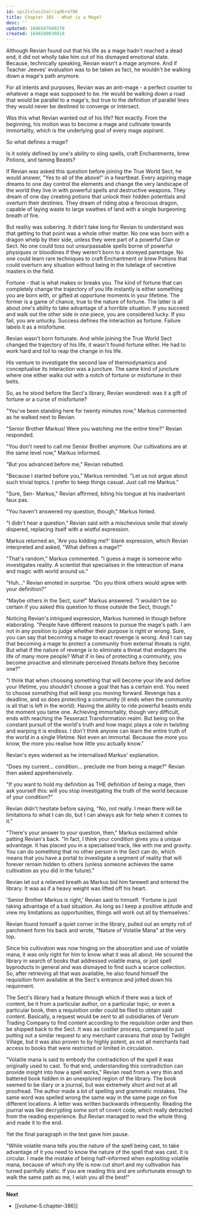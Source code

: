 ```yaml
---
id: npc2lxlesihalriqd6rm796
title: Chapter 385 - What is a Mage?
desc: ''
updated: 1696587680370
created: 1696580036018
---
```


Although Revian found out that his life as a mage hadn't reached a dead end, it did not wholly take him out of his dismayed emotional state. Because, technically speaking, Revian wasn't a mage anymore. And if Teacher Jeeves' evaluation was to be taken as fact, he wouldn't be walking down a mage's path anymore.

For all intents and purposes, Revian was an anti-mage - a perfect counter to whatever a mage was supposed to be. He would be walking down a road that would be parallel to a mage's, but true to the definition of parallel lines they would never be destined to converge or intersect.

Was this what Revian wanted out of his life? Not exactly. From the beginning, his motion was to become a mage and cultivate towards immortality, which is the underlying goal of every mage aspirant.

So what defines a mage?

Is it solely defined by one's ability to sling spells, craft Enchantments, brew Potions, and taming Beasts?

If Revian was asked this question before joining the True World Sect, he would answer, "Yes to all of the above!" in a heartbeat. Every aspiring mage dreams to one day control the elements and change the very landscape of the world they live in with powerful spells and destructive weapons. They dream of one day creating potions that unlock their hidden potentials and overturn their destinies. They dream of riding atop a ferocious dragon, capable of laying waste to large swathes of land with a single burgeoning breath of fire.

But reality was sobering. It didn't take long for Revian to understand was that getting to that point was a whole other matter. No one was born with a dragon whelp by their side, unless they were part of a powerful Clan or Sect. No one could toss out unsurpassable spells borne of powerful physiques or bloodlines if they weren't born to a storeyed parentage. No one could learn rare techniques to craft Enchantment or brew Potions that could overturn any situation without being in the tutelage of secretive masters in the field.

Fortune - that is what makes or breaks you. The kind of fortune that can completely change the trajectory of you life instantly is either something you are born with, or gifted at opportune moments in your lifetime. The former is a game of chance, true to the nature of fortune. The latter is all about one's ability to take advantage of a horrible situation. If you succeed and walk out the other side in one piece, you are considered lucky. If you fail, you are unlucky. Success defines the interaction as fortune. Failure labels it as a misfortune.

Revian wasn't born fortunate. And while joining the True World Sect changed the trajectory of his life, it wasn't found fortune either. He had to work hard and toil to reap the change in his life.

His venture to investigate the second law of thermodynamics and conceptualise its interaction was a juncture. The same kind of juncture where one either walks out with a notch of fortune or misfortune in their belts.

So, as he stood before the Sect's library, Revian wondered: was it a gift of fortune or a curse of misfortune?

"You've been standing here for twenty minutes now," Markus commented as he walked next to Revian.

"Senior Brother Markus! Were you watching me the entire time?" Revian responded.

"You don't need to call me Senior Brother anymore. Our cultivations are at the same level now," Markus informed.

"But you advanced before me," Revian rebutted.

"Because I started before you," Markus reminded. "Let us not argue about such trivial topics. I prefer to keep things casual. Just call me Markus."

"Sure, Sen- Markus," Revian affirmed, biting his tongue at his inadvertant faux pas.

"You haven't answered my question, though," Markus hinted.

"I didn't hear a question," Revian said with a mischevious smile that slowly dispered, replacing itself with a wistful expression.

Markus returned an, 'Are you kidding me?' blank expression, which Revian interpreted and asked, "What defines a mage?"

"That's random," Markus commented. "I guess a mage is someone who investigates reality. A scientist that specialises in the interaction of mana and magic with world around us."

"Huh..." Revian emoted in surprise. "Do you think others would agree with your definition?"

"Maybe others in the Sect, sure!" Markus answered. "I wouldn't be so certain if you asked this question to those outside the Sect, though."

Noticing Revian's intrigued expression, Markus hummed in though before elaborating. "People have different reasons to pursue the mage's path. I am not in any position to judge whether their purpose is right or wrong. Sure, you can say that becoming a mage to exact revenge is wrong. And I can say that becoming a mage to protect a community from external threats is right. But what if the nature of revenge is to eliminate a threat that endagers the life of many more people? What if in lieu of protecting a community, you become proactive and eliminate perceived threats before they become one?"

"I think that when choosing something that will become your life and define your lifetime, you shouldn't choose a goal that has a certain end. You need to choose something that will keep you moving forward. Revenge has a deadline, and so does protecting a community (it ends when the community is all that is left in the world). Having the ability to ride powerful beasts ends the moment you tame one. Achieving immortality, though very difficult, ends with reaching the Tesseract Transformation realm. But being on the constant pursuit of the world's truth and how magic plays a role in twisting and warping it is endless. I don't think anyone can learn the entire truth of the world in a single lifetime. Not even an immortal. Because the more you know, the more you realise how little you actually know."

Revian's eyes widened as he internalised Markus' explanation.

"Does my current... condition... preclude me from being a mage?" Revian then asked apprehensively.

"If you want to hold my definition as THE definition of being a mage, then ask yourself this: will you stop investigating the truth of the world because of your condition?"

Revian didn't hesitate before saying, "No, not really. I mean there will be limitations to what I can do, but I can always ask for help when it comes to it."

"There's your answer to your question, then," Markus exclaimed while patting Revian's back. "In fact, I think your condition gives you a unique advantage. It has placed you in a specialised track, like with me and gravity. You can do something that no other person in the Sect can do, which means that you have a portal to investigate a segment of reality that will forever remain hidden to others (unless someone achieves the same cultivation as you did in the future)."

Revian let out a relieved breath as Markus bid him farewell and entered the library. It was as if a heavy weight was lifted off his heart.

'Senior Brother Markus is right,' Revian said to himself. 'Fortune is just taking advantage of a bad situation. As long as I keep a positive attitude and view my limitations as opportunities, things will work out all by themselves.'

Revian found himself a quiet corner in the library, pulled out an empty roll of parchment form his back and wrote, "Nature of Volatile Mana" at the very top.

Since his cultivation was now hinging on the absorption and use of volatile mana, it was only right for him to know what it was all about. He scoured the library in search of books that addressed volatile mana, or just spell byproducts in general and was dismayed to find such a scarce collection. So, after retrieving all that was available, he also found himself the requisition form available at the Sect's entrance and jotted down his requirment.

The Sect's library had a feature through which if there was a lack of content, be it from a particular author, on a particular topic, or even a particular book, then a requisition order could be filed to obtain said content. Basically, a request would be sent to all subsidiaries of Verum Trading Company to find content according to the requisition order and then be shipped back to the Sect. It was aa costlier process, compared to just putting out a similar request to any merchant caravans that stop by Twilight Village, but it was also proven to by highly potent, as not all merchants had access to books that were restricted or limited in circulation.

"Volatile mana is said to embody the contradiction of the spell it was originally used to cast. To that end, understanding this contradiction can provide insight into how a spell works," Revian read from a very thin and battered book hidden in an unexplored region of the library. The book seemed to be diary or a journal, but was extremely short and not at all proofread. The author made a lot of spelling and grammatic mistakes. The same word was spelled wrong the same way in the same page on five different locations. A letter was written backwards infrequently. Reading the journal was like decrypting some sort of covert code, which really detracted from the reading experience. But Revian managed to read the whole thing and made it to the end.

Yet the final paragraph in the text gave him pause.

"While volatile mana tells you the nature of the spell being cast, to take advantage of it you need to know the nature of the spell that was cast. It is circular. I made the mistake of being half-informed when exploiting volatile mana, because of which my life is now cut short and my cultivation has turned painfully static. If you are reading this and are unfortunate enough to walk the same path as me, I wish you all the best!"

____

**Next**
* [[volume-5.chapter-386]]